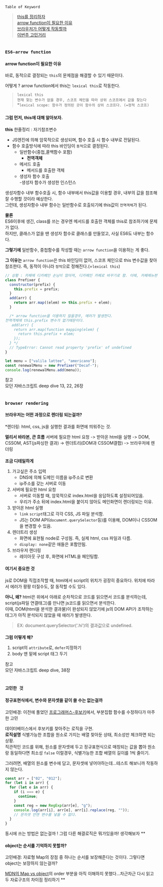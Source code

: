 `Table of Keyword`

> [this를 정리하자](#this)  
> [arrow function이 필요한 이유](#ES6-arrow-function)  
> [브라우저가 어떻게 작동할까](#browser-rendering)  
> [이번주 고민거리](#고민한-것)

#

### `ES6-arrow function`

#### arrow function이 필요한 이유

바로, 동적으로 결정되는 `this`의 문제점을 해결할 수 있기 때문이다.

어떻게 ? arrow function에서 this는 `lexical this`로 작동한다.

> `lexical this`  
> `현재 찾는 변수가 없을 경우, 스코프 체인을 따라 상위 스코프에서 값을 찾는다`  
> \*`lexical scope: 함수가 정의된 곳이 함수의 상위 스코프다. (=정적 스코프)`

###

#### 그럼 먼저, this에 대해 알아보자.

**this**
한줄정리 : 자기참조변수

- JS엔진에 의해 암묵적으로 생성되며, 함수 호출 시 함수 내부로 전달된다.
- 함수 호출방식에 따라 this 바인딩이 `동적`으로 결정된다.
  - 일반함수(중첩,콜백함수 포함)
    - **전역객체**
  - 메서드 호출
    - 메서드를 호출한 객체
  - 생성자 함수 호출  
    -생성자 함수가 생성한 인스턴스

생성자함수 내부 함수호출 시, 함수 내부에서 this값을 이용할 경우, 내부의 값을 참조해 잘 수행할 것이라 예상한다.  
그런데, 생성자함수 내부 함수는 일반함수로 호출되기에 this값이 `전역객체`가 된다.

**물론**  
ES6이후에 생긴, class를 쓰는 경우엔 메서드를 호출한 객체를 this로 참조하기에 문제가 없다.  
하지만, 클래스가 없을 땐 생성자 함수로 클래스를 만들었고, 사실 ES6도 내부는 함수다.

**그렇기에**
일반함수, 중첩함수를 작성할 때는 `arrow function`을 이용하는 게 좋다.

**그 이유는**
`arrow function`은 this 바인딩이 없어, 스코프 체인으로 this 변수값을 찾아 참조한다. 즉, 동적이 아니라 `정적`으로 정해진다.(=`lexical this`)

```javascript
// 상황 : 카페에 디카페인 손님이 많아져, 디카페인 카페로 바꾸기로 함. 이때, 카페메뉴판 고치는 걸 도와주자 !
class Prefixer {
  constructor(prefix) {
    this.prefix = prefix;
  }
  add(arr) {
    return arr.map((elem) => this.prefix + elem);
  }

  /* arrow function을 이용하지 않을경우, 에러가 발생한다.  
전역객체에 this.prefix 변수가 없기때문이다. 
   add(arr) {
    return arr.map(function mapping(elem) {
      return this.prefix + elem;
    });
  } */
  // TypeError: Cannot read property 'prefix' of undefined
}

let menu = ["valila lattee", "americano"];
const renewalMenu = new Prefixer("Decaf-");
console.log(renewalMenu.add(menu));
```

참고  
모던 자바스크립트 deep dive 13, 22, 26장

#

### `browser rendering`

#### 브라우저는 어떤 과정으로 렌더링 되는걸까?

\*렌더링: html, css, js을 실행한 결과를 화면에 띄워주는 것.

**멀리서 바라본, 큰 흐름**
서버에 필요한 html 요청 -> 받아온 html을 실행 -> DOM, CSSOM, AST(js파싱한 결과) -> 렌더트리(DOM과 CSSOM결합) -> 브라우저에 렌더링

####

**조금 디테일하게**

1. 가고싶은 주소 입력
   - DNS에 의해 도메인 이름을 ip주소로 변환
   - ip주소를 갖는 서버로 이동
1. 서버에 필요한 html 요청
   - 서버로 이동할 때, 암묵적으로 index.html을 응답하도록 설정되어있음.
   - 우리가 주소 뒤에 index.html을 붙이지 않아도 메인화면이 렌더링되는 이유.
1. 받아온 html 실행
   - `link` `script`태그로 각각 CSS, JS 파일 분석함.
   - JS는 DOM API(`document.querySelector`등)를 이용해, DOM이나 CSSOM을 변경할 수 있음.
1. 렌더트리 생성
   - 화면에 표현될 node로 구성됨. 즉, 실제 html, css 파일과 다름.
   - `display: none`같은 애들은 포함안됨.
1. 브라우저 렌더링
   - 레이아웃 구성 후, 화면에 HTML을 페인팅함.

#### 여기서 중요한 것

js로 DOM을 직접조작할 때, html에서 script의 위치가 굉장히 중요하다.
위치에 따라서 에러가 팡팡 터질수도, 잘 동작할 수도 있다.

**아니, 왜?**
html은 위에서 아래로 순차적으로 코드를 읽으면서 코드를 분석하는데,  
script(js파일 연결태그)를 만나면 js코드를 읽으면서 분석한다.  
이때, DOM(html을 분석한 결과물)이 완성되지 않았기에 js의 DOM API가 조작하는 태그가 아직 분석되지 않았을 때 에러가 발생한다.

> EX: document.querySelector('.hi')의 결과값으로 undefined.

####

**그럼 어떻게 해?**

1. script의 `attribute`로, `defer`지정하기
2. body 맨 밑에 script 태그 두기

참고  
 모던 자바스크립트 deep dive, 38장

#

### `고민한 것`

#### 정규표현식에서, 변수와 문자셋을 같이 쓸 수는 없는걸까

고민배경: 이전에 풀었던 [프로그래머스-후보키](https://github.com/live-small/problem-solving-/blob/main/programmers/Lv2/%ED%9B%84%EB%B3%B4%ED%82%A4.js)에서, 부분집합 함수를 수정하다가 마주한 고민

데이터베이스에서 후보키를 찾아주는 로직을 구현.  
**로직설명**
식별가능한 조합을 원소로 가지는 배열 찾아둔 상태, 최소성만 체크하면 되는 상황.  
직관적인 코드를 위해, 원소를 문자셋에 두고 정규표현식으로 매칭되는 값을 뽑아 원소랑 동일하다면 최소성 `false`
이럴경우, 식별가능한 조합 배열의 길이를 1씩 줄이기.

그러려면, 배열의 원소를 변수에 담고, 문자셋에 넣어야하는데...테스트 해보니까 작동하지 않는다.

```javascript
const arr = ["02", "012"];
for (let i in arr) {
  for (let e in arr) {
    if (i === e) {
      continue;
    }
    const reg = new RegExp(arr[e], "g");
    console.log(arr[i], arr[e], arr[i].replace(reg, ""));
    // 문자셋 안엔 변수를 넣을 수 없다.
  }
}
```

동시에 쓰는 방법은 없는걸까 ! 그럼 다른 해결로직은 뭐가있을까! 생각해보자 \*\*

#### object는 순서를 기억하지 못할까?

고민배경: 자료형 Map의 장점 중 하나는 순서를 보장해준다는 것이다. 그렇다면 object는 보장하지 않는걸까?

[MDN의 Map vs object](https://developer.mozilla.org/en-US/docs/Web/JavaScript/Reference/Global_Objects/Map)의 order 부분을 아직 이해하지 못했다...차근차근 다시 읽고 두 자료구조의 차이점 정리하기 \*\*

#
